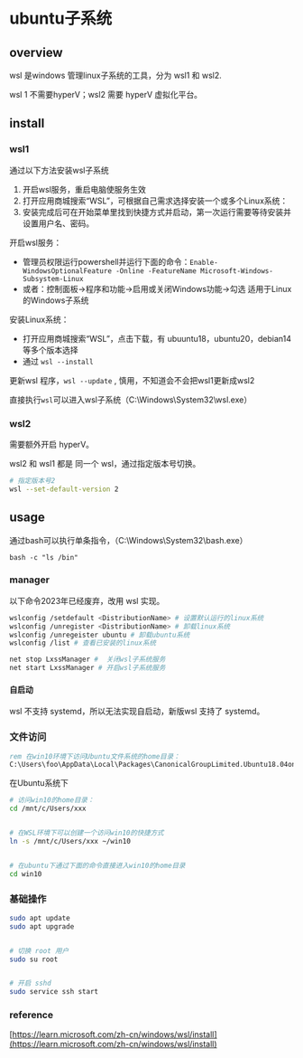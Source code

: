 # ubuntu子系统

## overview
wsl 是windows 管理linux子系统的工具，分为 wsl1 和 wsl2.

wsl 1 不需要hyperV；wsl2 需要 hyperV 虚拟化平台。


## install
### wsl1
通过以下方法安装wsl子系统
1. 开启wsl服务，重启电脑使服务生效
2. 打开应用商城搜索“WSL”，可根据自己需求选择安装一个或多个Linux系统：
3. 安装完成后可在开始菜单里找到快捷方式并启动，第一次运行需要等待安装并设置用户名、密码。


开启wsl服务：
- 管理员权限运行powershell并运行下面的命令：`Enable-WindowsOptionalFeature -Online -FeatureName Microsoft-Windows-Subsystem-Linux`
- 或者：控制面板->程序和功能->启用或关闭Windows功能->勾选 适用于Linux的Windows子系统

安装Linux系统：
- 打开应用商城搜索“WSL”，点击下载，有 ubuuntu18，ubuntu20，debian14 等多个版本选择
- 通过 `wsl --install `


更新wsl 程序，`wsl --update` , 慎用，不知道会不会把wsl1更新成wsl2 

直接执行`wsl`可以进入wsl子系统（C:\Windows\System32\wsl.exe）

### wsl2
需要额外开启 hyperV。

wsl2 和 wsl1 都是 同一个 wsl，通过指定版本号切换。

```bash
# 指定版本号2
wsl --set-default-version 2
```
## usage


通过bash可以执行单条指令，（C:\Windows\System32\bash.exe）

`bash -c "ls /bin"`


### manager

以下命令2023年已经废弃，改用 wsl 实现。

``` bash
wslconfig /setdefault <DistributionName> # 设置默认运行的linux系统
wslconfig /unregister <DistributionName> # 卸载linux系统
wslconfig /unregeister ubuntu # 卸载ubuntu系统
wslconfig /list # 查看已安装的linux系统

net stop LxssManager #  关闭wsl子系统服务
net start LxssManager # 开启wsl子系统服务
```

#### 自启动
wsl 不支持 systemd，所以无法实现自启动，新版wsl 支持了 systemd。


### 文件访问

``` cmd
rem 在win10环境下访问Ubuntu文件系统的home目录：
C:\Users\foo\AppData\Local\Packages\CanonicalGroupLimited.Ubuntu18.04onWindows_79rhkp1fndgsc\LocalState\rootfs\home
```

在Ubuntu系统下

``` bash
# 访问win10的home目录：
cd /mnt/c/Users/xxx


# 在WSL环境下可以创建一个访问win10的快捷方式
ln -s /mnt/c/Users/xxx ~/win10


# 在ubuntu下通过下面的命令直接进入win10的home目录
cd win10
```

### 基础操作
```bash
sudo apt update
sudo apt upgrade


# 切换 root 用户
sudo su root


# 开启 sshd
sudo service ssh start
```


### reference

[https://learn.microsoft.com/zh-cn/windows/wsl/install](https://learn.microsoft.com/zh-cn/windows/wsl/install)
